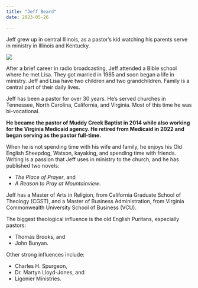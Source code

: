 ```yaml
---
title: "Jeff Beard"
date: 2023-05-26

---
```


<!-- TODO get another picture of jeff for variety's sake -->

Jeff grew up in central Illinois, as a pastor’s kid watching his parents serve in ministry in Illinois and Kentucky. 

<div class="smol-center">
<img src="/mcbc_website/img/jeff-lisa.jpg"></img>
</div>

After a brief career in radio broadcasting, Jeff attended a Bible school where he met Lisa. They got married in 1985 and soon began a life in ministry. Jeff and Lisa have two children and two grandchildren. Family is a central part of their daily lives.

Jeff has been a pastor for over 30 years. He’s served churches in Tennessee, North Carolina, California, and Virginia. Most of this time he was bi-vocational. 

**He became the pastor of Muddy Creek Baptist in 2014 while also working for the Virginia Medicaid agency. He retired from Medicaid in 2022 and began serving as the pastor full-time.**

When he is not spending time with his wife and family, he enjoys his Old English Sheepdog, Watson, kayaking, and spending time with friends. Writing is a passion that Jeff  uses in ministry to the church, and he has published two novels: 

- _The Place of Prayer_, and 
- _A Reason to Pray at Mountainview_. 

Jeff has a Master of Arts in Religion, from California Graduate School of Theology (CGST), and a Master of Business Administration, from Virginia Commonwealth University School of Business (VCU).

The biggest theological influence is the old English Puritans, especially pastors:

 - Thomas Brooks, and 
- John Bunyan. 

Other strong influences include: 

- Charles H. Spurgeon, 
- Dr. Martyn Lloyd-Jones, and 
- Ligonier Ministries.

